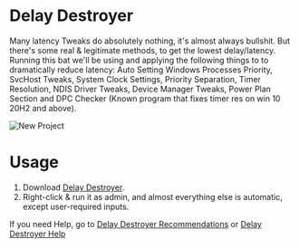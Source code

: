 # Delay Destroyer
Many latency Tweaks do absolutely nothing, it's almost always bullshit. But there's some real & legitimate methods, to get the lowest delay/latency.
Running this bat we'll be using and applying the following things to to dramatically reduce latency: Auto Setting Windows Processes Priority, SvcHost Tweaks, System Clock Settings, Priority Separation, Timer Resolution, NDIS Driver Tweaks, Device Manager Tweaks, Power Plan Section and DPC Checker (Known program that fixes timer res on win 10 20H2 and above).

![New Project](https://github.com/QuakedK/Delay-Destroyer/assets/124531365/332b12be-018d-4e24-9a72-7e6f2e895bf5)

# Usage
1. Download [Delay Destroyer](https://github.com/QuakedK/Delay-Destroyer/releases/download/0delay/Delay-Destroyer-V2.0.bat).
2. Right-click & run it as admin, and almost everything else is automatic, except user-required inputs.
   
If you need Help, go to [Delay Destroyer Recommendations](https://github.com/QuakedK/Delay-Destroyer/blob/main/Delay%20Destroyer%20Recommendations.md) or [Delay Destroyer Help](https://github.com/QuakedK/Delay-Destroyer/blob/main/Delay%20Destoyer%20Help.md)
